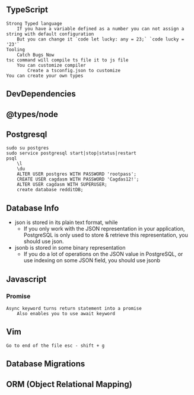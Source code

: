## TypeScript
    Strong Typed language
        If you have a variable defined as a number you can not assign a string with default configuration
        But you can change it `code let lucky: any = 23;` `code lucky = '23'`
    Tooling
        Catch Bugs Now
    tsc command will compile ts file it to js file
        You can customize compiler
            Create a tsconfig.json to customize
    You can create your own types
        
## DevDependencies

## @types/node

## Postgresql
    sudo su postgres
    sudo service postgresql start|stop|status|restart
    psql 
        \l
        \du
        ALTER USER postgres WITH PASSWORD 'rootpass';
        CREATE USER cagdasm WITH PASSWORD 'Cagdas12!';
        ALTER USER cagdasm WITH SUPERUSER;
        create database redditDB;
## Database Info
- json is stored in its plain text format, while
    - If you only work with the JSON representation in your application, PostgreSQL is only used to store & retrieve this representation, you should use json.
- jsonb is stored in some binary representation
    - If you do a lot of operations on the JSON value in PostgreSQL, or use indexing on some JSON field, you should use jsonb

## Javascript
### Promise
    Async keyword turns return statement into a promise
        Also enables you to use await keyword
     

## Vim
    Go to end of the file esc - shift + g
        
## Database Migrations


## ORM (Object Relational Mapping)
    

